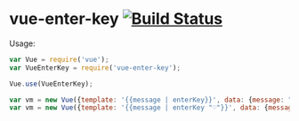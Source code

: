 vue-enter-key [![Build Status](https://travis-ci.org/yasslab/vue-enter-key.svg?branch=master)](https://travis-ci.org/yasslab/vue-enter-key)
=============

Usage:

```js
var Vue = require('vue');
var VueEnterKey = require('vue-enter-key');

Vue.use(VueEnterKey);

var vm = new Vue({template: '{{message | enterKey}}', data: {message: "hello\nこんにちは\n你好"});
var vm = new Vue({template: '{{message | enterKey "♡"}}', data: {message: "hello\nこんにちは\n你好"});
```
